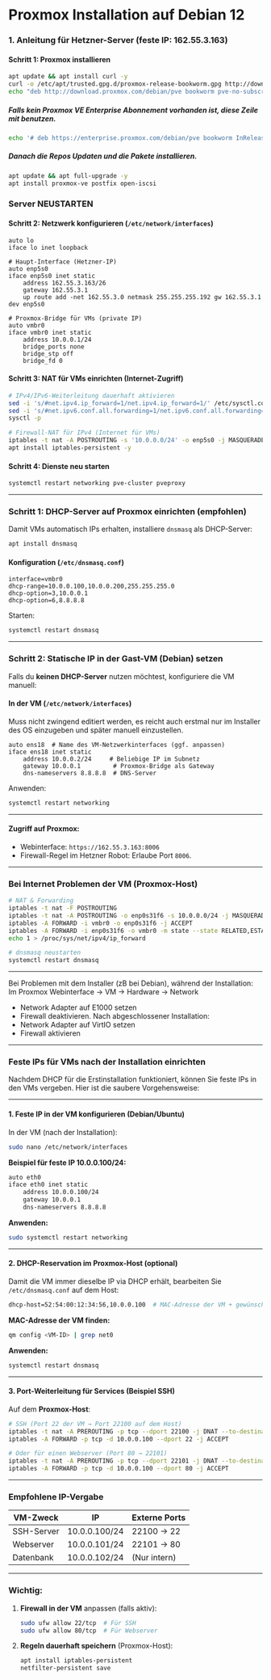 # Proxmox Installation auf Debian 12

### **1. Anleitung für Hetzner-Server (feste IP: 162.55.3.163)**
#### **Schritt 1: Proxmox installieren**
```bash
apt update && apt install curl -y
curl -o /etc/apt/trusted.gpg.d/proxmox-release-bookworm.gpg http://download.proxmox.com/debian/proxmox-release-bookworm.gpg
echo "deb http://download.proxmox.com/debian/pve bookworm pve-no-subscription" > /etc/apt/sources.list.d/pve-install-repo.list
```

##### Falls kein Proxmox VE Enterprise Abonnement vorhanden ist, diese Zeile mit benutzen.
```bash
echo '# deb https://enterprise.proxmox.com/debian/pve bookworm InRelease' > /etc/apt/sources.list.d/pve-enterprise.list
```
##### Danach die Repos Updaten und die Pakete installieren.
```bash
apt update && apt full-upgrade -y
apt install proxmox-ve postfix open-iscsi
```

### **Server NEUSTARTEN**

#### **Schritt 2: Netzwerk konfigurieren (`/etc/network/interfaces`)**
```plaintext
auto lo
iface lo inet loopback

# Haupt-Interface (Hetzner-IP)
auto enp5s0
iface enp5s0 inet static
    address 162.55.3.163/26
    gateway 162.55.3.1
    up route add -net 162.55.3.0 netmask 255.255.255.192 gw 162.55.3.1 dev enp5s0

# Proxmox-Bridge für VMs (private IP)
auto vmbr0
iface vmbr0 inet static
    address 10.0.0.1/24 
    bridge_ports none
    bridge_stp off
    bridge_fd 0
```

#### **Schritt 3: NAT für VMs einrichten (Internet-Zugriff)**
```bash
# IPv4/IPv6-Weiterleitung dauerhaft aktivieren
sed -i 's/#net.ipv4.ip_forward=1/net.ipv4.ip_forward=1/' /etc/sysctl.conf
sed -i 's/#net.ipv6.conf.all.forwarding=1/net.ipv6.conf.all.forwarding=1/' /etc/sysctl.conf
sysctl -p

# Firewall-NAT für IPv4 (Internet für VMs)
iptables -t nat -A POSTROUTING -s '10.0.0.0/24' -o enp5s0 -j MASQUERADE
apt install iptables-persistent -y
```

#### **Schritt 4: Dienste neu starten**
```bash
systemctl restart networking pve-cluster pveproxy
```

---

### **Schritt 1: DHCP-Server auf Proxmox einrichten (empfohlen)**  
Damit VMs automatisch IPs erhalten, installiere `dnsmasq` als DHCP-Server:  
```bash
apt install dnsmasq
```  

#### **Konfiguration (`/etc/dnsmasq.conf`)**  
```plaintext
interface=vmbr0
dhcp-range=10.0.0.100,10.0.0.200,255.255.255.0
dhcp-option=3,10.0.0.1 
dhcp-option=6,8.8.8.8 
```  
Starten:  
```bash
systemctl restart dnsmasq
```  

---

### **Schritt 2: Statische IP in der Gast-VM (Debian) setzen**  
Falls du **keinen DHCP-Server** nutzen möchtest, konfiguriere die VM manuell:  

#### **In der VM (`/etc/network/interfaces`)**  
Muss nicht zwingend editiert werden, es reicht auch erstmal nur im Installer des OS einzugeben und später manuell einzustellen.

```plaintext
auto ens18  # Name des VM-Netzwerkinterfaces (ggf. anpassen)
iface ens18 inet static
    address 10.0.0.2/24     # Beliebige IP im Subnetz
    gateway 10.0.0.1         # Proxmox-Bridge als Gateway
    dns-nameservers 8.8.8.8  # DNS-Server
```  
Anwenden:  
```bash
systemctl restart networking
```  

---

#### **Zugriff auf Proxmox:**
- Webinterface: `https://162.55.3.163:8006`
- Firewall-Regel im Hetzner Robot: Erlaube Port `8006`.

---

### **Bei Internet Problemen der VM (Proxmox-Host)**
```bash
# NAT & Forwarding
iptables -t nat -F POSTROUTING
iptables -t nat -A POSTROUTING -o enp0s31f6 -s 10.0.0.0/24 -j MASQUERADE
iptables -A FORWARD -i vmbr0 -o enp0s31f6 -j ACCEPT
iptables -A FORWARD -i enp0s31f6 -o vmbr0 -m state --state RELATED,ESTABLISHED -j ACCEPT
echo 1 > /proc/sys/net/ipv4/ip_forward

# dnsmasq neustarten
systemctl restart dnsmasq
```

---

Bei Problemen mit dem Installer (zB bei Debian), während der Installation:
Im Proxmox Webinterface -> VM -> Hardware -> Network
- Network Adapter auf E1000 setzen
- Firewall deaktivieren.
Nach abgeschlossener Installation:
- Network Adapter auf VirtIO setzen
- Firewall aktivieren

---

### **Feste IPs für VMs nach der Installation einrichten**

Nachdem DHCP für die Erstinstallation funktioniert, können Sie feste IPs in den VMs vergeben. Hier ist die saubere Vorgehensweise:

---

#### **1. Feste IP in der VM konfigurieren (Debian/Ubuntu)**
In der VM (nach der Installation):
```bash
sudo nano /etc/network/interfaces
```
**Beispiel für feste IP 10.0.0.100/24:**
```bash
auto eth0
iface eth0 inet static
    address 10.0.0.100/24
    gateway 10.0.0.1
    dns-nameservers 8.8.8.8
```
**Anwenden:**
```bash
sudo systemctl restart networking
```

---

#### **2. DHCP-Reservation im Proxmox-Host (optional)**
Damit die VM immer dieselbe IP via DHCP erhält, bearbeiten Sie `/etc/dnsmasq.conf` auf dem Host:
```bash
dhcp-host=52:54:00:12:34:56,10.0.0.100  # MAC-Adresse der VM + gewünschte IP
```
**MAC-Adresse der VM finden:**
```bash
qm config <VM-ID> | grep net0
```

**Anwenden:**
```bash
systemctl restart dnsmasq
```

---

#### **3. Port-Weiterleitung für Services (Beispiel SSH)**
Auf dem **Proxmox-Host**:
```bash
# SSH (Port 22 der VM → Port 22100 auf dem Host)
iptables -t nat -A PREROUTING -p tcp --dport 22100 -j DNAT --to-destination 10.0.0.100:22
iptables -A FORWARD -p tcp -d 10.0.0.100 --dport 22 -j ACCEPT

# Oder für einen Webserver (Port 80 → 22101)
iptables -t nat -A PREROUTING -p tcp --dport 22101 -j DNAT --to-destination 10.0.0.100:80
iptables -A FORWARD -p tcp -d 10.0.0.100 --dport 80 -j ACCEPT
```

---

### **Empfohlene IP-Vergabe**
| **VM-Zweck**       | **IP**         | **Externe Ports**  |
|--------------------|----------------|--------------------|
| SSH-Server         | 10.0.0.100/24  | 22100 → 22         |
| Webserver          | 10.0.0.101/24  | 22101 → 80         |
| Datenbank          | 10.0.0.102/24  | (Nur intern)       |

---

### **Wichtig:**
1. **Firewall in der VM** anpassen (falls aktiv):
   ```bash
   sudo ufw allow 22/tcp  # Für SSH
   sudo ufw allow 80/tcp  # Für Webserver
   ```
2. **Regeln dauerhaft speichern** (Proxmox-Host):
   ```bash
   apt install iptables-persistent
   netfilter-persistent save
   ```